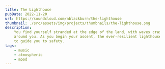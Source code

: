 ```yaml
---
title: The Lighthouse
pubDate: 2022-11-20
url: https://soundcloud.com/nblackburn/the-lighthouse
thumbnail: ./src/assets/img/projects/thumbnails/the-lighthouse.png
description:
    You find yourself stranded at the edge of the land, with waves crashing all
    around you. As you begin your ascent, the ever-resilient lighthouse offers
    to guide you to safety.
tags:
    - music
    - atmospheric
    - mood
---
```

